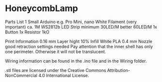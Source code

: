 # HoneycombLamp

Parts List
1 Small Arduino e.g. Pro Mini, nano
White Filament (very important)
ca. 1M WS2812b LED Strip minimum 30LED/M better 60LED/M
1x Button
1x Resistor 1kO

Print Information
0.16 mm Layer hight
10% Infill
White PLA
0.4 mm Nozzle
good retraction settings needed
Pay attention that the inner shell has only one perimeter. Otherwise it will not be translucent.

Wiring information can be found in the .ino file and in the Wiring folder.

.stl files are licensed under the Creative Commons Attribution-NonCommercial 4.0 International License.
